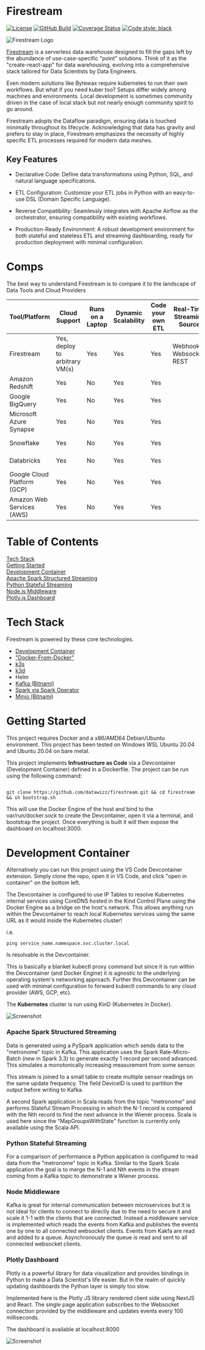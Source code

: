 <!--
License
<!-- START Firestream -->
# Firestream
[![License](https://img.shields.io/:license-Apache%202-blue.svg)](https://www.apache.org/licenses/LICENSE-2.0.txt)
[![GitHub Build](https://github.com/apache/airflow/workflows/Tests/badge.svg)](https://github.com/apache/airflow/actions)
[![Coverage Status](https://codecov.io/gh/apache/airflow/graph/badge.svg?token=WdLKlKHOAU)](https://codecov.io/gh/apache/airflow)
[![Code style: black](https://img.shields.io/badge/code%20style-black-000000.svg)](https://github.com/psf/black)


<picture width="500">
  <img
    src="static/images/firestream_banner.png"
    alt="Firestream Logo"
  />
</picture>

[Firestream](https://example.com/firestream/stable/) is a serverless data warehouse designed to fill the gaps left by the abundance of use-case-specific "point" solutions. Think of it as the "create-react-app" for data warehousing, evolving into a comprehensive stack tailored for Data Scientists by Data Engineers.

Even modern solutions like Bytewax require kubernetes to run their own workflows. But what if you need kuber too? Setups differ widely among machines and environments. Local development is sometimes community driven in the case of local stack but not nearly enough community spirit to go around.

Firestream adopts the Dataflow paradigm, ensuring data is touched minimally throughout its lifecycle. Acknowledging that data has gravity and prefers to stay in place, Firestream emphasizes the necessity of highly specific ETL processes required for modern data meshes.

## Key Features
* Declarative Code: Define data transformations using Python, SQL, and natural language specifications.

* ETL Configuration: Customize your ETL jobs in Python with an easy-to-use DSL (Domain Specific Language).

* Reverse Compatibility: Seamlessly integrates with Apache Airflow as the orchestrator, ensuring compatibility with existing workflows.

* Production-Ready Environment: A robust development environment for both stateful and stateless ETL and streaming dashboarding, ready for production deployment with minimal configuration.



# Comps

The best way to understand Firestream is to compare it to the landscape of Data Tools and Cloud Providers

| Tool/Platform            | Cloud Support                  | Runs on a Laptop | Dynamic Scalability | Code your own ETL | Real-Time Streaming Source | Real-Time Streaming Effects | Built on Open Source | Identity Management | User-Friendly Interface         | Kubernetes as a Service | BI Tool Compatible                    |
|--------------------------|--------------------------------|------------------|---------------------|-------------------|----------------------------|----------------------------|-----------------------|----------------------|----------------------------------|------------------------|---------------------------------------|
| Firestream               | Yes, deploy to arbitrary VM(s) | Yes              | Yes                 | Yes               | Webhooks, Websocket, REST  | Webhooks, Websocket, REST  | 100%                  | #TODO                | CLI, IDE (vscode), Services Interfaces | Yes                    | Apache Hive 2.0 API w integrated Catalog |
| Amazon Redshift          | Yes                            | No               | Yes                 | Yes               |                            | No                         | ~90%, postgres        | Yes                  | GUI                              | No                     | Widely Supported                      |
| Google BigQuery          | Yes                            | No               | Yes                 | Yes               |                            | No                         | 0%                    | Yes                  | Yes                              | No                     | Widely Supported                      |
| Microsoft Azure Synapse  | Yes                            | No               | Yes                 | Yes               |                            | No                         | 0%                    | Yes                  | Yes                              | No                     | ?                                     |
| Snowflake                | Yes                            | No               | Yes                 | Yes               |                            | No                         | 0%                    | Yes                  | Yes                              | No                     | Widely Supported                      |
| Databricks               | Yes                            | No               | Yes                 | Yes               |                            | No                         | 90%, spark            | Yes                  | Yes                              | No                     | Widely Supported                      |
| Google Cloud Platform (GCP) | Yes                         | No               | Yes                 | Yes               |                            | With dedicated project     | Extensive             | Yes                  | Yes                              | Yes                    | N/A                                   |
| Amazon Web Services (AWS) | Yes                           | No               | Yes                 | Yes               |                            | With dedicated project     | Extensive             | Yes                  | Yes                              | Yes                    | N/A                                   |






# Table of Contents  

[Tech Stack](#tech-stack)  
[Getting Started](#getting-started)  
[Development Container](#development-container)  
[Apache Spark Structured Streaming](#apache-spark-structured-streaming)  
[Python Stateful Streaming](#python-stateful-streaming)  
[Node.js Middleware](#node-middleware)  
[Plotly.js Dashboard](#plotly-dashboard)  

# Tech Stack

Firestream is powered by these core technologies.


* [Development Container](https://github.com/devcontainers)
* ["Docker-From-Docker"](https://github.com/devcontainers/features/tree/main/src/docker-outside-of-docker)
* [k3s](https://k3s.io/) 
* [k3d](https://github.com/k3d-io/k3d)
* Helm
* [Kafka (Bitnami)](https://github.com/bitnami/charts/tree/main/bitnami/kafka)
* [Spark via Spark Operator](https://github.com/kubeflow/spark-operator)
* [Minio (Bitnami)](https://github.com/bitnami/charts/tree/main/bitnami/minio)



# Getting Started

This project requires Docker and a x86/AMD64 Debian/Ubuntu environment. This project has been tested on Windows WSL Ubuntu 20.04 and Ubuntu 20.04 on bare metal.

This project implements **Infrustructure as Code** via a Devcontainer (Development Container) defined in a Dockerfile. The project can be run using the following command:

```

git clone https://github.com/datawizz/firestream.git && cd firestream && sh bootstrap.sh

```

This will use the Docker Engine of the host and bind to the var/run/docker.sock to create the Devcontainer, open it via a terminal, and bootstrap the project. Once everything is built it will then expose the dashboard on localhost:3000.

# Development Container

Alternatively you can run this project using the VS Code Devcontainer extension. Simply clone the repo, open it in VS Code, and click "open in container" on the bottom left.

The Devcontainer is configured to use IP Tables to resolve Kubernetes internal services using CoreDNS hosted in the Kind Control Plane using the Docker Engine as a bridge on the host's network. This allows anything run within the Devcontainer to reach local Kubernetes services using the same URL as it would inside the Kubernetes cluster!

i.e.

```
ping service_name.namespace.svc.cluster.local
```

Is resolvable in the Devcontainer.

This is basically a blanket kubectl proxy command but since it is run within the Devcontainer (and Docker Engine) it is agnostic to the underlying operating system's networking approach. Further this Devcontainer can be used with minimal configuration to forward kubectl commands to any cloud provider (AWS, GCP, etc).

The **Kubernetes** cluster is run using KinD (Kubernetes in Docker).

![Screenshot](static/images/stack.png)


### Apache Spark Structured Streaming

Data is generated using a PySpark application which sends data to the "metronome" topic in Kafka. This application uses the Spark Rate-Micro-Batch (new in Spark 3.3) to generate exactly 1 record per second advanced. This simulates a monotonically increasing measurement from some sensor.

This stream is joined to a small table to create multiple sensor readings on the same update frequency. The field DeviceID is used to partition the output before writing to Kafka.

A second Spark application in Scala reads from the topic "metronome" and performs Stateful Stream Processing in which the N-1 record is compared with the Nth record to find the next advance in the Wiener process. Scala is used here since the "MapGroupsWithState" function is currently only available using the Scala API.

### Python Stateful Streaming

For a comparison of performance a Python application is configured to read data from the "metronome" topic in Kafka. Similar to the Spark Scala application the goal is to merge the N-1 and Nth events in the stream coming from a Kafka topic to demonstrate a Wiener process.

### Node Middleware

Kafka is great for internal communication between microservices but it is not ideal for clients to connect to directly due to the need to secure it and scale it 1-1 with the clients that are connected. Instead a middleware service is implemented which reads the events from Kafka and publishes the events one by one to all connected websocket clients. Events from Kakfa are read and added to a queue. Asynchronously the queue is read and sent to all connected websocket clients.

### Plotly Dashboard

Plotly is a powerful library for data visualization and provides bindings in Python to make a Data Scientist's life easier. But in the realm of quickly updating dashboards the Python layer is simply too slow.

Implemented here is the Plotly JS library rendered client side using NextJS and React. The single page application subscribes to the Websocket connection provided by the middleware and updates events every 100 milliseconds.

The dashboard is available at localhost:8000

![Screenshot](images/dashboard.gif)
